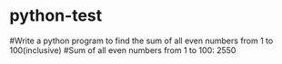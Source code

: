 # python-test
#Write a python program to find the sum of all even numbers from 1 to 100(inclusive)
#Sum of all even numbers from 1 to 100:  2550
